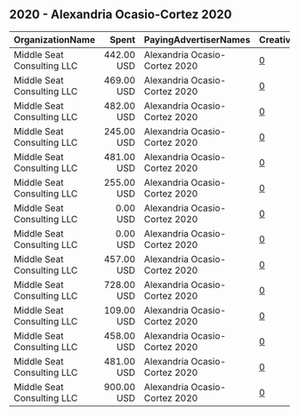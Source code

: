 ## 2020 - Alexandria Ocasio-Cortez 2020 
|OrganizationName|Spent|PayingAdvertiserNames|CreativeUrls|Impressions|Genders|AgeBrackets|CountryCodes|BillingAddresses|CandidateBallotInformation|
|:---|---:|:---|:---|---:|:---|:---|:---|:---|:---|
|Middle Seat Consulting  LLC|442.00 USD|Alexandria Ocasio-Cortez 2020|[0](https://www.snap.com/political-ads/asset/406b045368204d9ff2e3b8919d6611d8de19404e1e3336a4fba1bc21df12d12f?mediaType=mp4)|37,718||18+|united states|"Po Box 21600,Washington,20009,US"|Alexandria Ocasio-Cortez for Congress|
|Middle Seat Consulting  LLC|469.00 USD|Alexandria Ocasio-Cortez 2020|[0](https://www.snap.com/political-ads/asset/08d39286e3bfcf7f35ad78783fd0566f848b59aa6c873734b72d019537c1c75a?mediaType=png)|294,777||18+|united states|"Po Box 21600,Washington,20009,US"|Alexandria Ocasio-Cortez|
|Middle Seat Consulting  LLC|482.00 USD|Alexandria Ocasio-Cortez 2020|[0](https://www.snap.com/political-ads/asset/08d39286e3bfcf7f35ad78783fd0566f848b59aa6c873734b72d019537c1c75a?mediaType=png)|301,287||18+|united states|"Po Box 21600,Washington,20009,US"|Alexandria Ocasio-Cortez|
|Middle Seat Consulting  LLC|245.00 USD|Alexandria Ocasio-Cortez 2020|[0](https://www.snap.com/political-ads/asset/406b045368204d9ff2e3b8919d6611d8de19404e1e3336a4fba1bc21df12d12f?mediaType=mp4)|11,944||18+|united states|"Po Box 21600,Washington,20009,US"|Alexandria Ocasio-Cortez for Congress|
|Middle Seat Consulting  LLC|481.00 USD|Alexandria Ocasio-Cortez 2020|[0](https://www.snap.com/political-ads/asset/9acf13bee168e8f3f622288aaaad2d18245bcb71a7f9c88348813f98975a7851?mediaType=png)|317,876||18+|united states|"Po Box 21600,Washington,20009,US"|Alexandria Ocasio-Cortez|
|Middle Seat Consulting  LLC|255.00 USD|Alexandria Ocasio-Cortez 2020|[0](https://www.snap.com/political-ads/asset/406b045368204d9ff2e3b8919d6611d8de19404e1e3336a4fba1bc21df12d12f?mediaType=mp4)|19,051|FEMALE|18+|united states|"Po Box 21600,Washington,20009,US"|Alexandria Ocasio-Cortez for Congress|
|Middle Seat Consulting  LLC|0.00 USD|Alexandria Ocasio-Cortez 2020|[0](https://www.snap.com/political-ads/asset/28a7b005d143824be5094a0bff6d24b3da1d9c4970c1d5039238f00ba5768aaa?mediaType=mp4)|11|MALE|35+|united states|"Po Box 21600,Washington,20009,US"|Alexandria Ocasio-Cortez for Congress|
|Middle Seat Consulting  LLC|0.00 USD|Alexandria Ocasio-Cortez 2020|[0](https://www.snap.com/political-ads/asset/406b045368204d9ff2e3b8919d6611d8de19404e1e3336a4fba1bc21df12d12f?mediaType=mp4)|47|MALE|35+|united states|"Po Box 21600,Washington,20009,US"|Alexandria Ocasio-Cortez for Congress|
|Middle Seat Consulting  LLC|457.00 USD|Alexandria Ocasio-Cortez 2020|[0](https://www.snap.com/political-ads/asset/08d39286e3bfcf7f35ad78783fd0566f848b59aa6c873734b72d019537c1c75a?mediaType=png)|211,319||18+|united states|"Po Box 21600,Washington,20009,US"|Alexandria Ocasio-Cortez|
|Middle Seat Consulting  LLC|728.00 USD|Alexandria Ocasio-Cortez 2020|[0](https://www.snap.com/political-ads/asset/28a7b005d143824be5094a0bff6d24b3da1d9c4970c1d5039238f00ba5768aaa?mediaType=mp4)|70,358||18+|united states|"Po Box 21600,Washington,20009,US"|Alexandria Ocasio-Cortez for Congress|
|Middle Seat Consulting  LLC|109.00 USD|Alexandria Ocasio-Cortez 2020|[0](https://www.snap.com/political-ads/asset/28a7b005d143824be5094a0bff6d24b3da1d9c4970c1d5039238f00ba5768aaa?mediaType=mp4)|8,219||18+|united states|"Po Box 21600,Washington,20009,US"|Alexandria Ocasio-Cortez for Congress|
|Middle Seat Consulting  LLC|458.00 USD|Alexandria Ocasio-Cortez 2020|[0](https://www.snap.com/political-ads/asset/9acf13bee168e8f3f622288aaaad2d18245bcb71a7f9c88348813f98975a7851?mediaType=png)|274,681||18+|united states|"Po Box 21600,Washington,20009,US"|Alexandria Ocasio-Cortez|
|Middle Seat Consulting  LLC|481.00 USD|Alexandria Ocasio-Cortez 2020|[0](https://www.snap.com/political-ads/asset/9acf13bee168e8f3f622288aaaad2d18245bcb71a7f9c88348813f98975a7851?mediaType=png)|220,271||18+|united states|"Po Box 21600,Washington,20009,US"|Alexandria Ocasio-Cortez|
|Middle Seat Consulting  LLC|900.00 USD|Alexandria Ocasio-Cortez 2020|[0](https://www.snap.com/political-ads/asset/28a7b005d143824be5094a0bff6d24b3da1d9c4970c1d5039238f00ba5768aaa?mediaType=mp4)|72,480|FEMALE|18+|united states|"Po Box 21600,Washington,20009,US"|Alexandria Ocasio-Cortez for Congress|
